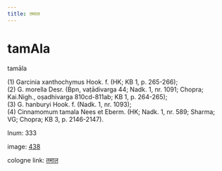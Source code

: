 ```yaml
---
title: तमाल
---
```


# tamAla

tamāla  <div n="P" />(1) Garcinia xanthochymus Hook. f. (HK; KB 1, p. 265-266); <div n="P" />(2) G. morella Desr. (Bpn, vaṭādivarga 44; Nadk. 1, nr. 1091; Chopra; <div n="lb" />Kai.Nigh., oṣadhivarga 810cd-811ab; KB 1, p. 264-265); <div n="P" />(3) G. hanburyi Hook. f. (Nadk. 1, nr. 1093); <div n="P" />(4) Cinnamomum tamala Nees et Eberm. (HK; Nadk. 1, nr. 589; Sharma; <div n="lb" />VG; Chopra; KB 3, p. 2146-2147).

lnum: 333

image: [438](https://www.sanskrit-lexicon.uni-koeln.de/scans/csl-apidev/servepdf.php?dict=snp&page=438)

cologne link: [तमाल](https://sanskrit-lexicon.uni-koeln.de/scans/csl-apidev/getword.php?dict=snp&key=तमाल)

